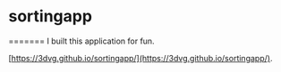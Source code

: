 # sortingapp
=======
I built this application for fun. 

[https://3dvg.github.io/sortingapp/](https://3dvg.github.io/sortingapp/).

